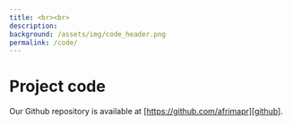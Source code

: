 ```yaml
---
title: <br><br>
description:
background: /assets/img/code_header.png
permalink: /code/
---
```


# Project code

Our Github repository is available at [https://github.com/afrimapr][github].


[github]: https://github.com/afrimapr

